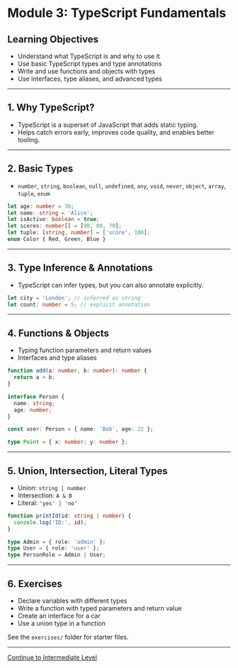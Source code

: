 # Module 3: TypeScript Fundamentals

## Learning Objectives
- Understand what TypeScript is and why to use it
- Use basic TypeScript types and type annotations
- Write and use functions and objects with types
- Use interfaces, type aliases, and advanced types

---

## 1. Why TypeScript?
- TypeScript is a superset of JavaScript that adds static typing.
- Helps catch errors early, improves code quality, and enables better tooling.

---

## 2. Basic Types
- `number`, `string`, `boolean`, `null`, `undefined`, `any`, `void`, `never`, `object`, `array`, `tuple`, `enum`

```ts
let age: number = 30;
let name: string = 'Alice';
let isActive: boolean = true;
let scores: number[] = [90, 80, 70];
let tuple: [string, number] = ['score', 100];
enum Color { Red, Green, Blue }
```

---

## 3. Type Inference & Annotations
- TypeScript can infer types, but you can also annotate explicitly.

```ts
let city = 'London'; // inferred as string
let count: number = 5; // explicit annotation
```

---

## 4. Functions & Objects
- Typing function parameters and return values
- Interfaces and type aliases

```ts
function add(a: number, b: number): number {
  return a + b;
}

interface Person {
  name: string;
  age: number;
}

const user: Person = { name: 'Bob', age: 22 };

type Point = { x: number; y: number };
```

---

## 5. Union, Intersection, Literal Types
- Union: `string | number`
- Intersection: `A & B`
- Literal: `'yes' | 'no'`

```ts
function printId(id: string | number) {
  console.log('ID:', id);
}

type Admin = { role: 'admin' };
type User = { role: 'user' };
type PersonRole = Admin | User;
```

---

## 6. Exercises
- Declare variables with different types
- Write a function with typed parameters and return value
- Create an interface for a car
- Use a union type in a function

See the `exercises/` folder for starter files.

---
[Continue to Intermediate Level](../../intermediate/README.md)